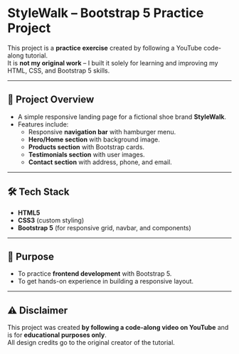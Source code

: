 # StyleWalk – Bootstrap 5 Practice Project  

This project is a **practice exercise** created by following a YouTube code-along tutorial.  
It is **not my original work** – I built it solely for learning and improving my HTML, CSS, and Bootstrap 5 skills.  

---

## 🚀 Project Overview  
- A simple responsive landing page for a fictional shoe brand **StyleWalk**.  
- Features include:  
  - Responsive **navigation bar** with hamburger menu.  
  - **Hero/Home section** with background image.  
  - **Products section** with Bootstrap cards.  
  - **Testimonials section** with user images.  
  - **Contact section** with address, phone, and email.  

---

## 🛠️ Tech Stack  
- **HTML5**  
- **CSS3** (custom styling)  
- **Bootstrap 5** (for responsive grid, navbar, and components)  

---

## 🎯 Purpose  
- To practice **frontend development** with Bootstrap 5.  
- To get hands-on experience in building a responsive layout.  

---

## ⚠️ Disclaimer  
This project was created **by following a code-along video on YouTube** and is for **educational purposes only**.  
All design credits go to the original creator of the tutorial.  
